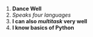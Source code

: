 1. **Dance Well**
2. _Speaks four languages_
3. **I can also _multitask_ very well**
4. __I know basics of Python__
